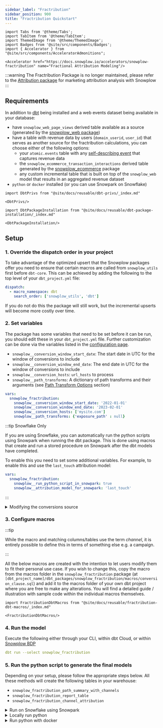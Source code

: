 ```yaml
---
sidebar_label: "Fractribution"
sidebar_position: 900
title: "Fractribution Quickstart"
---
```


```mdx-code-block
import Tabs from '@theme/Tabs';
import TabItem from '@theme/TabItem';
import ThemedImage from '@theme/ThemedImage';
import Badges from '@site/src/components/Badges';
import { Accelerator } from "@site/src/components/AcceleratorAdmonitions";

<Accelerator href="https://docs.snowplow.io/accelerators/snowplow-fractribution" name="Fractional Attribution Modeling"/>
```
:::warning
The Fractribution Package is no longer maintained, please refer to the [Attribution package](/docs/modeling-your-data/modeling-your-data-with-dbt/dbt-models/dbt-attribution-data-model/) for marketing attribution analysis with Snowplow
:::

## Requirements

In addition to [dbt](https://github.com/dbt-labs/dbt) being installed and a web events dataset being available in your database:

- have `snowplow_web_page_views` derived table available as a source (generated by the [snowplow_web package](/docs/modeling-your-data/modeling-your-data-with-dbt/dbt-models/dbt-web-data-model/index.md))
- have a table with revenue data by users (`domain_userid`, `user_id`) that serves as another source for the fractribution calculations, you can choose either of the following options:
    - your `atomic.events` table with any [self-describing event](/docs/understanding-your-pipeline/events/index.md#self-describing-events) that captures revenue data
    - the `snowplow_ecommerce_transaction_interactions` derived table generated by the [snowplow_ecommerce](/docs/modeling-your-data/modeling-your-data-with-dbt/dbt-models/dbt-ecommerce-data-model/index.md) package
    - any custom incremental table that is built on top of the `snowplow_web` model that results in an aggregated revenue dataset
- `python` or `docker` installed (or you can use Snowpark on Snowflake)

```mdx-code-block
import DbtPrivs from "@site/docs/reusable/dbt-privs/_index.md"

<DbtPrivs/>
```

```mdx-code-block
import DbtPackageInstallation from "@site/docs/reusable/dbt-package-installation/_index.md"

<DbtPackageInstallation/>
```

## Setup

### 1. Override the dispatch order in your project
To take advantage of the optimized upsert that the Snowplow packages offer you need to ensure that certain macros are called from `snowplow_utils` first before `dbt-core`. This can be achieved by adding the following to the top level of your `dbt_project.yml` file:

```yml title="dbt_project.yml"
dispatch:
  - macro_namespace: dbt
    search_order: ['snowplow_utils', 'dbt']
```

If you do not do this the package will still work, but the incremental upserts will become more costly over time.

### 2. Set variables

The package has some variables that need to be set before it can be run, you should edit these in your `dbt_project.yml` file. Further customization can be done via the variables listed in the [configuration page](/docs/modeling-your-data/modeling-your-data-with-dbt/dbt-configuration/fractribution/index.mdx).

- `snowplow__conversion_window_start_date`: The start date in UTC for the window of conversions to include
- `snowplow__conversion_window_end_date`: The end date in UTC for the window of conversions to include
- `snowplow__conversion_hosts`: `url_hosts` to process
- `snowplow__path_transforms`: A dictionary of path transforms and their arguments (see [Path Transform Options](/docs/modeling-your-data/modeling-your-data-with-dbt/dbt-models/dbt-fractribution-data-model/index.md#path-transform-options) section)

```yml title="dbt_project.yml"
vars:
  snowplow_fractribution:
    snowplow__conversion_window_start_date: '2022-01-01'
    snowplow__conversion_window_end_date: '2023-02-01'
    snowplow__conversion_hosts: ['mysite.com']
    snowplow__path_transforms: {'exposure_path' : null}
```

:::tip Snowflake Only

If you are using Snowflake, you can automatically run the python scripts using Snowpark when running the dbt package. This is done using macros that create and run a stored procedure on Snowpark after the dbt models have completed.

To enable this you need to set some additional variables. For example, to enable this and use the `last_touch` attribution model:
```yml title="dbt_project.yml"
vars:
  snowplow_fractribution:
    snowplow__run_python_script_in_snowpark: true
    snowplow__attribution_model_for_snowpark: 'last_touch'
```

:::

<details>
<summary>Modifying the conversions source</summary>

By default the `snowplow__conversions_source` is your atomic events table. In most cases this is likely to be what you want to use, however you may wish to use the in-built conversions modeling as part of our [web package](/docs/modeling-your-data/modeling-your-data-with-dbt/dbt-models/dbt-web-data-model/conversions/index.md) if you have already defined this, by setting `snowplow__conversions_source` to `"{{ ref('snowplow_web_sessions') }}"`.

Alternatively, if you are using Redshift/Postgres you may wish to include additional fields from a Self-Describing Event, or an Entity. To do this, you should create a new model in your project, e.g. `models/snowplow/snowplow_joined_events_table.sql` which should have something like the following content:

> _For more information about dealing with duplicates and the macro in this code, make sure to see our [deduplication docs](/docs/modeling-your-data/modeling-your-data-with-dbt/package-elements/deduplication/index.md)._

```jinja2
with {{ snowplow_utils.get_sde_or_context('atomic',
                                          'my_custom_context',
                                          "'{{ get_lookback_date_limits("min") }}'",
                                          "'{{ get_lookback_date_limits("max") }}'",
                                          'my_prefix')}}

select
  events.*,
  b.*
from {{ source('atomic', 'events') }} as events
  left join nl_basjes_my_prefix_1 b on
    events.event_id = b.my_prefix__id
    and events.collector_tstamp = b.my_prefix__tstamp

where
  -- use the appropriate partition key to filter on in addition to this, add a bit of a buffer if it is not derived_tstamp
  date(derived_tstamp) >= '{{ get_lookback_date_limits("min") }}'
  and date(derived_tstamp) <= '{{ get_lookback_date_limits("max") }}'
```

Finally ensure you set the `snowplow__conversions_source` to `"{{ ref('snowplow_joined_events_table') }}"`

</details>

### 3. Configure macros

:::tip

While the macro and matching columns/tables use the term _channel_, it is entirely possible to define this in terms of something else e.g. a campaign.

:::

All the below macros are created with the intention to let users modify them to fit their personal use case. If you wish to change this, copy the macro from the macros folder in the `snowplow_fractribution` package (at `[dbt_project_name]/dbt_packages/snowplow_fractribution/macros/conversion_clause.sql`) and add it to the macros folder of your own dbt project where you are free to make any alterations. You will find a detailed guide / illustration with sample code within the individual macros themselves.

```mdx-code-block
import FractributionDbtMacros from "@site/docs/reusable/fractribution-dbt-macros/_index.md"

<FractributionDbtMacros/>
```
### 4. Run the model

Execute the following either through your CLI, within dbt Cloud, or within [Snowplow BDP](/docs/modeling-your-data/running-data-models-via-snowplow-bdp/dbt/index.md)

```yml
dbt run --select snowplow_fractribution
```
### 5. Run the python script to generate the final models

Depending on your setup, please follow the appropriate steps below. All these methods will create the following tables in your warehouse:

- `snowplow_fractribution_path_summary_with_channels`
- `snowplow_fractribution_report_table`
- `snowplow_fractribution_channel_attribution`

<details>
<summary>Run on Snowflake using Snowpark</summary>

If you enabled this already, the tables will have already been built as part of step 4. If you wish to just re-run the attribution modeling for some reason you can run the following:

```
dbt run --select snowplow_fractribution_call_snowpark_macros
```

</details>


<details>
<summary>Locally run python</summary>

:::tip

To run the fractribution script locally in Python, we recommend using a virtual environment such as one in `conda` or `pyenv`.

Example using conda:

```
conda create --name fractribution_env -c https://repo.anaconda.com/pkgs/snowflake python=3.8 absl-py
conda activate fractribution_env
```

:::
#### I. Install packages
You can install the packages using `pip install -r dbt_packages/snowplow_fractribution/utils/requirements.txt` (or the appropriate path from your terminal working directory).

Please note that some of the libraries are adapter specific. These are listed in the `requirements` file, and you can also find the necessary list for each adapter below:

<Tabs groupId="warehouse" queryString>
<TabItem value="bigquery" label="BigQuery" default>

- `absl-py`==`1.2.0`
- `google-cloud-bigquery`==`3.5.0`

</TabItem>
<TabItem value="databricks" label="Databricks">

- `absl-py`==`1.2.0`,
- `databricks-sql-connector`==`2.1.0`
- `pandas`

</TabItem>
<TabItem value="snowflake" label="Snowflake">

- `absl-py`==`1.2.0`,
- `snowflake-snowpark-python`==`0.11.0`

</TabItem>
<TabItem value="redshift" label="Redshift">

- `absl-py`==`1.2.0`,
- `redshift_connector`==`2.0.910`

</TabItem>
</Tabs>


<details>
<summary>M1 Instructions (for Snowflake only)</summary>

:::caution
There is an issue with running Snowpark on M1 chips. A workaround recommended by Snowflake is to set up a virtual environment that uses x86 Python:

```
CONDA_SUBDIR=osx-64 conda create -n fractribution_env python=3.8 absl-py -c https://repo.anaconda.com/pkgs/snowflake
conda activate fractribution_env
conda config --env --set subdir osx-64
```
:::
</details>


#### II. Set the connection parameters in your terminal

<Tabs groupId="warehouse" queryString>
<TabItem value="bigquery" label="BigQuery" default>

```
export project_id=project_id\
export bigquery_dataset=bigquery_dataset\
export google_application_credentials=google_application_credentials
```

</TabItem>
<TabItem value="databricks" label="Databricks">

```
export databricks_schema=derived_schema_name\
export databricks_server_hostname=hostname\
export databricks_http_path=http_path\
export databricks_token=token
```

</TabItem>
<TabItem value="snowflake" label="Snowflake">

```
export snowflake_account=my_account\
export snowflake_user=sf_user\
export snowflake_password=password\
export snowflake_user_role=special_role\
export snowflake_warehouse=warehouse_name\
export snowflake_database=database_name\
export snowflake_schema=derived_schema_name
```

</TabItem>
<TabItem value="redshift" label="Redshift">

```
export redshift_host=redshift_host\
export redshift_database=redshift_database\
export redshift_port=redshift_port\
export redshift_user=redshift_user\
export redshift_password=redshift_password\
export redshift_schema=redshift_schema
```

</TabItem>
</Tabs>


#### III. Run the fractribution script
Run the adapter specific main fractribution script by specifying the conversion window start and end dates, and the attribution model (if you are not using the default `shapley`, see [here](/docs/modeling-your-data/modeling-your-data-with-dbt/dbt-models/dbt-fractribution-data-model/index.md#attribution-models) for more options). Example:


<Tabs groupId="warehouse" queryString>
<TabItem value="bigquery" label="BigQuery" default>

```
python main_snowplow_bigquery.py --conversion_window_start_date '2022-06-03' --conversion_window_end_date '2022-08-01' --attribution_model last_touch
```



</TabItem>
<TabItem value="databricks" label="Databricks">

```
python main_snowplow_databricks.py --conversion_window_start_date '2022-06-03' --conversion_window_end_date '2022-08-01' --attribution_model last_touch
```

</TabItem>
<TabItem value="snowflake" label="Snowflake">

```
python main_snowplow_snowflake.py --conversion_window_start_date '2022-06-03' --conversion_window_end_date '2022-08-01' --attribution_model last_touch
```

</TabItem>
<TabItem value="redshift" label="Redshift">

```
python main_snowplow_redshift.py --conversion_window_start_date '2022-06-03' --conversion_window_end_date '2022-08-01' --attribution_model last_touch
```

</TabItem>
</Tabs>

:::tip

To help debug easier we have included logs to be printed each time a table is created in the warehouse, there should be 3 in total (`snowplow_fractribution_path_summary_with_channels`, `snowplow_fractribution_channel_attribution` and `snowplow_fractribution_report_table`). There is also a `--verbose` flag you can include in your shell prompt when executing the python scripts which may give you an even more detailed breakdown depending on your warehouse.

:::

</details>

<details>
<summary>Run python with docker</summary>

#### I. Pull the docker image ​<Badges badgeType="Docker Pulls" repo="snowplow/fractribution"></Badges>

You can pull the latest docker image from Docker Hub: `docker pull snowplow/fractribution:latest`. Alternatively, you can pull it based on the package version: `docker pull snowplow/fractribution:0.2.0`

#### II. Set the environment variables

Add the necessary environment variables to an environment file, e.g. `configs.env`. The necessary variables will differ depending on the data warehouse you are using. The easiest way to determine the variables you need to set is to check the Dockerfile in the fractribution dbt package: `dbt-snowplow-fractribution/utils/Dockerfile`. Please note that in case of BigQuery, the `google_application_credentials` env var is not needed for Docker as you mount this as a volume at run time.

Below is an example of the `config.env` file (set up for Snowflake). Note the last 4 variables are named the same across all warehouses. You do not need to specify the attribution model if using the default, `shapley`:
```
snowflake_account=youraccount.ap-southeast-2
snowflake_user=user
snowflake_password=abc123
snowflake_user_role=DBT
snowflake_warehouse=WH
snowflake_database=snowplow
snowflake_schema=FRACTRIBUTION_DERIVED

conversion_window_start_date=2022-06-03
conversion_window_end_date=2022-08-01
attribution_model=last_touch
warehouse=snowflake
```

#### III. Run the docker container

Run the docker container :

<Tabs groupId="warehouse" queryString>
<TabItem value="bigquery" label="BigQuery" default>

With BigQuery you need to mount your service account keyfile when running the docker image
```
docker run --rm --env-file /path/to/env/file/configs.env -v /path/to/yourkeyfile.json:/keyfile.json -it snowplow/fractribution:latest
```

</TabItem>
<TabItem value="databricks" label="Databricks">

```
docker run --rm --env-file /path/to/env/file/configs.env -it snowplow/fractribution:latest
```

</TabItem>
<TabItem value="snowflake" label="Snowflake">

```
docker run --rm --env-file /path/to/env/file/configs.env -it snowplow/fractribution:latest
```

</TabItem>
<TabItem value="redshift" label="Redshift">

```
docker run --rm --env-file /path/to/env/file/configs.env -it snowplow/fractribution:latest
```

</TabItem>
</Tabs>

:::tip

To help debug easier we have included logs to be printed each time a table is created in the warehouse, there should be 3 in total (`snowplow_fractribution_path_summary_with_channels`, `snowplow_fractribution_channel_attribution` and `snowplow_fractribution_report_table`). In order to run the script with a `--verbose` flag you can set the `verbose_run` variable to "true" in your env-file, which may give you an even more detailed breakdown depending on your warehouse.

:::

</details>

